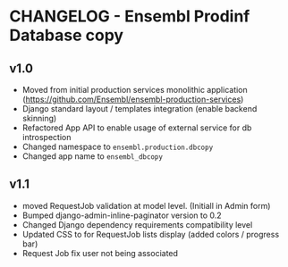 CHANGELOG - Ensembl Prodinf Database copy
=========================================

v1.0
----
- Moved from initial production services monolithic application (https://github.com/Ensembl/ensembl-production-services)
- Django standard layout / templates integration (enable backend skinning)
- Refactored App API to enable usage of external service for db introspection
- Changed namespace to `ensembl.production.dbcopy`
- Changed app name to `ensembl_dbcopy`

v1.1
----
- moved RequestJob validation at model level. (Initiall in Admin form)
- Bumped django-admin-inline-paginator version to 0.2 
- Changed Django dependency requirements compatibility level
- Updated CSS to for RequestJob lists display (added colors / progress bar)
- Request Job fix user not being associated  
  
  